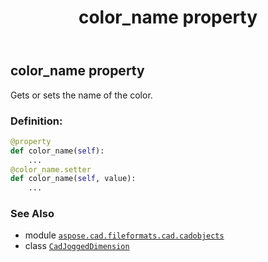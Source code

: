 ﻿---
title: color_name property
second_title: Aspose.CAD for Python via .NET API References
description: 
type: docs
weight: 150
url: /aspose.cad.fileformats.cad.cadobjects/cadjoggeddimension/color_name/
is_root: false
---

## color_name property


Gets or sets the name of the color.
### Definition:
```python
@property
def color_name(self):
    ...
@color_name.setter
def color_name(self, value):
    ...
```

### See Also
* module [`aspose.cad.fileformats.cad.cadobjects`](../../)
* class [`CadJoggedDimension`](/cad/python-net/aspose.cad.fileformats.cad.cadobjects/cadjoggeddimension)
